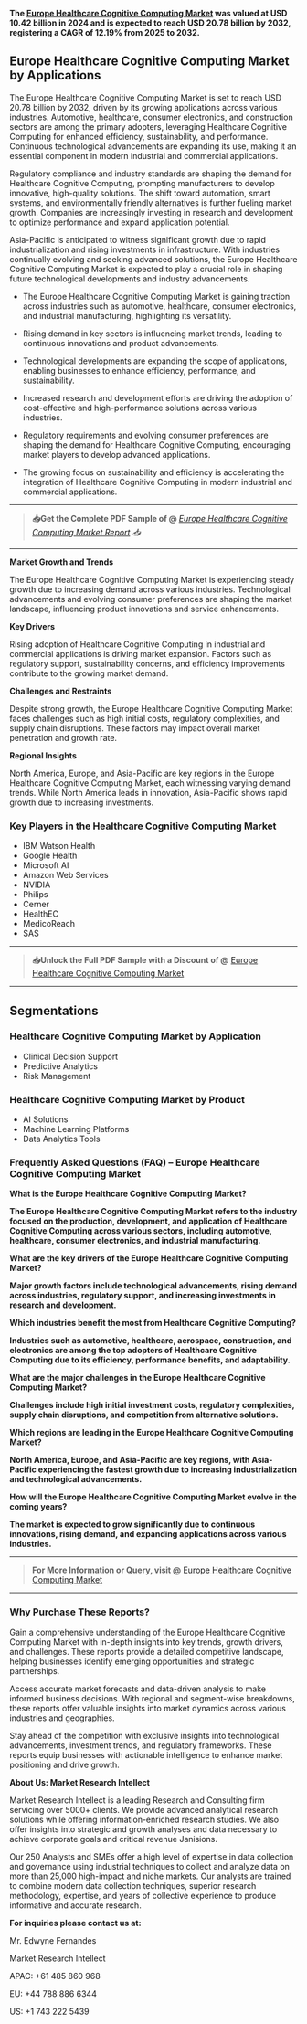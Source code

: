 <p><strong>The <a href="https://www.marketresearchintellect.com/download-sample/?rid=210703&amp;utm_source=Pulse-April-Europe&amp;utm_medium=852">Europe Healthcare Cognitive Computing Market</a> was valued at USD 10.42 billion in 2024 and is expected to reach USD 20.78 billion by 2032, registering a CAGR of 12.19% from 2025 to 2032.</strong></p><h2>Europe Healthcare Cognitive Computing Market by Applications&nbsp;</h2><p><p>The Europe Healthcare Cognitive Computing Market is set to reach USD 20.78 billion by 2032, driven by its growing applications across various industries. Automotive, healthcare, consumer electronics, and construction sectors are among the primary adopters, leveraging Healthcare Cognitive Computing for enhanced efficiency, sustainability, and performance. Continuous technological advancements are expanding its use, making it an essential component in modern industrial and commercial applications.</p><p>Regulatory compliance and industry standards are shaping the demand for Healthcare Cognitive Computing, prompting manufacturers to develop innovative, high-quality solutions. The shift toward automation, smart systems, and environmentally friendly alternatives is further fueling market growth. Companies are increasingly investing in research and development to optimize performance and expand application potential.</p><p>Asia-Pacific is anticipated to witness significant growth due to rapid industrialization and rising investments in infrastructure. With industries continually evolving and seeking advanced solutions, the Europe Healthcare Cognitive Computing Market is expected to play a crucial role in shaping future technological developments and industry advancements.</p></p><ul><li><p>The Europe Healthcare Cognitive Computing Market is gaining traction across industries such as automotive, healthcare, consumer electronics, and industrial manufacturing, highlighting its versatility.</p></li><li><p>Rising demand in key sectors is influencing market trends, leading to continuous innovations and product advancements.</p></li><li><p>Technological developments are expanding the scope of applications, enabling businesses to enhance efficiency, performance, and sustainability.</p></li><li><p>Increased research and development efforts are driving the adoption of cost-effective and high-performance solutions across various industries.</p></li><li><p>Regulatory requirements and evolving consumer preferences are shaping the demand for Healthcare Cognitive Computing, encouraging market players to develop advanced applications.</p></li><li><p>The growing focus on sustainability and efficiency is accelerating the integration of Healthcare Cognitive Computing in modern industrial and commercial applications.</p></li></ul><hr /><blockquote><p><strong><span class="font-[700]">📥Get the Complete PDF Sample of @ </span></strong><em><span class="font-[700]"><a href="https://www.marketresearchintellect.com/download-sample/?rid=210703&amp;utm_source=Pulse-April-Europe&amp;utm_medium=852" target="_blank" data-tracking-control-name="article-ssr-frontend-pulse_little-text-block" data-tracking-will-navigate="" data-test-link="">Europe Healthcare Cognitive Computing Market Report</a>&nbsp;📥</span></em></p></blockquote><hr /><p class="" data-start="77" data-end="360"><strong data-start="77" data-end="105">Market Growth and Trends</strong></p><p class="" data-start="77" data-end="360">The Europe Healthcare Cognitive Computing Market is experiencing steady growth due to increasing demand across various industries. Technological advancements and evolving consumer preferences are shaping the market landscape, influencing product innovations and service enhancements.</p><p class="" data-start="362" data-end="606"><strong data-start="362" data-end="377">Key Drivers</strong></p><p class="" data-start="362" data-end="606">Rising adoption of Healthcare Cognitive Computing in industrial and commercial applications is driving market expansion. Factors such as regulatory support, sustainability concerns, and efficiency improvements contribute to the growing market demand.</p><p class="" data-start="608" data-end="849"><strong data-start="608" data-end="637">Challenges and Restraints</strong></p><p class="" data-start="608" data-end="849">Despite strong growth, the Europe Healthcare Cognitive Computing Market faces challenges such as high initial costs, regulatory complexities, and supply chain disruptions. These factors may impact overall market penetration and growth rate.</p><p class="" data-start="851" data-end="1095"><strong data-start="851" data-end="872">Regional Insights</strong></p><p class="" data-start="851" data-end="1095">North America, Europe, and Asia-Pacific are key regions in the Europe Healthcare Cognitive Computing Market, each witnessing varying demand trends. While North America leads in innovation, Asia-Pacific shows rapid growth due to increasing investments.</p><p><h3>Key Players in the Healthcare Cognitive Computing Market </h3><ul><li>IBM Watson Health</li><li> Google Health</li><li> Microsoft AI</li><li> Amazon Web Services</li><li> NVIDIA</li><li> Philips</li><li> Cerner</li><li> HealthEC</li><li> MedicoReach</li><li> SAS</li></ul></p><hr /><blockquote><p><strong>📥Unlock the Full PDF Sample with a Discount of @</strong> <a href="https://www.marketresearchintellect.com/ask-for-discount/?rid=210703&amp;utm_source=Pulse-April-Europe&amp;utm_medium=852">Europe Healthcare Cognitive Computing Market</a></p></blockquote><hr /><p><h2>Segmentations</h2><h3>Healthcare Cognitive Computing Market by Application</h3><ul><li>Clinical Decision Support</li><li> Predictive Analytics</li><li> Risk Management</li></ul><h3>Healthcare Cognitive Computing Market by Product</h3><ul><li>AI Solutions</li><li> Machine Learning Platforms</li><li> Data Analytics Tools</li></ul></p><h3><strong>Frequently Asked Questions (FAQ) &ndash; Europe Healthcare Cognitive Computing Market</strong></h3><p><strong>What is the Europe Healthcare Cognitive Computing Market?</strong></p><p><strong>The Europe Healthcare Cognitive Computing Market refers to the industry focused on the production, development, and application of Healthcare Cognitive Computing across various sectors, including automotive, healthcare, consumer electronics, and industrial manufacturing.</strong></p><p><strong>What are the key drivers of the Europe Healthcare Cognitive Computing Market?</strong></p><p><strong>Major growth factors include technological advancements, rising demand across industries, regulatory support, and increasing investments in research and development.</strong></p><p><strong>Which industries benefit the most from Healthcare Cognitive Computing?</strong></p><p><strong>Industries such as automotive, healthcare, aerospace, construction, and electronics are among the top adopters of Healthcare Cognitive Computing due to its efficiency, performance benefits, and adaptability.</strong></p><p><strong>What are the major challenges in the Europe Healthcare Cognitive Computing Market?</strong></p><p><strong>Challenges include high initial investment costs, regulatory complexities, supply chain disruptions, and competition from alternative solutions.</strong></p><p><strong>Which regions are leading in the Europe Healthcare Cognitive Computing Market?</strong></p><p><strong>North America, Europe, and Asia-Pacific are key regions, with Asia-Pacific experiencing the fastest growth due to increasing industrialization and technological advancements.</strong></p><p><strong>How will the Europe Healthcare Cognitive Computing Market evolve in the coming years?</strong></p><p><strong>The market is expected to grow significantly due to continuous innovations, rising demand, and expanding applications across various industries.</strong></p><hr /><blockquote><p><span class="font-[700]"><strong>For More Information or Query, visit&nbsp;@</strong>&nbsp;</span><span class="font-[700]"><a href="https://www.marketresearchintellect.com/product/healthcare-cognitive-computing-market-size-and-forecast/?utm_source=Linkedin&utm_medium=852" target="_blank" data-tracking-control-name="article-ssr-frontend-pulse_little-text-block" data-tracking-will-navigate="" data-test-link="">Europe Healthcare Cognitive Computing Market</a></span></p></blockquote><hr /><h3><strong data-start="0" data-end="31">Why Purchase These Reports?</strong></h3><p class="" data-start="35" data-end="297">Gain a comprehensive understanding of the Europe Healthcare Cognitive Computing Market with in-depth insights into key trends, growth drivers, and challenges. These reports provide a detailed competitive landscape, helping businesses identify emerging opportunities and strategic partnerships.</p><p class="" data-start="299" data-end="540">Access accurate market forecasts and data-driven analysis to make informed business decisions. With regional and segment-wise breakdowns, these reports offer valuable insights into market dynamics across various industries and geographies.</p><p class="" data-start="542" data-end="784">Stay ahead of the competition with exclusive insights into technological advancements, investment trends, and regulatory frameworks. These reports equip businesses with actionable intelligence to enhance market positioning and drive growth.</p><p><strong><span class="font-[700]">About Us: Market Research Intellect</span></strong></p><p><span class="">Market Research Intellect is a leading Research and Consulting firm servicing over 5000+ clients. We provide advanced analytical research solutions while offering information-enriched research studies.&nbsp;</span>We also offer insights into strategic and growth analyses and data necessary to achieve corporate goals and critical revenue Janisions.</p><p><span class="">Our 250 Analysts and SMEs offer a high level of expertise in data collection and governance using industrial techniques to collect and analyze data on more than 25,000 high-impact and niche markets. Our analysts are trained to combine modern data collection techniques, superior research methodology, expertise, and years of collective experience to produce informative and accurate research.</span></p><p><strong>For inquiries please contact us at:</strong></p><p>Mr. Edwyne Fernandes</p><p>Market Research Intellect</p><p>APAC: +61 485 860 968</p><p>EU: +44 788 886 6344</p><p>US: +1 743 222 5439</p>